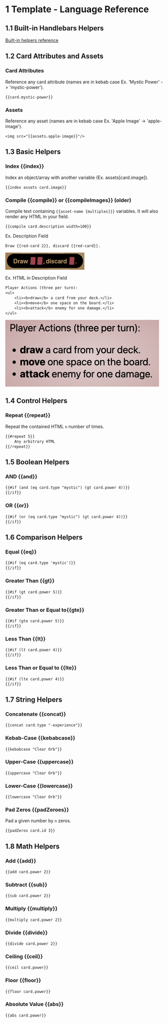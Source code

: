 # 1 Template - Language Reference

## 1.1 Built-in Handlebars Helpers
[Built-in helpers reference](https://handlebarsjs.com/guide/builtin-helpers.html)

## 1.2 Card Attributes and Assets

### Card Attributes
Reference any card attribute (names are in kebab case 
Ex. 'Mystic Power' -> 'mystic-power').

    {{card.mystic-power}}

### Assets
Reference any asset (names are in kebab case 
Ex. 'Apple Image' -> 'apple-image').

    <img src="{{assets.apple-image}}"/>

## 1.3 Basic Helpers

### Index {{index}}
Index an object/array with another variable (Ex. assets[card.image]).

    {{index assets card.image}}

### Compile {{compile}} or {{compileImages}} (older)
Compile text containing `{{asset-name [multiples]}}` variables. It will also render any HTML in your field.

    {{compile card.description width=100}}

Ex. Description Field

    Draw {{red-card 2}}, discard {{red-card}}.

![helper-compile-1]

Ex. HTML in Description Field

    Player Actions (three per turn):
    <ul>
        <li><b>draw</b> a card from your deck.</li>
        <li><b>move</b> one space on the board.</li>
        <li><b>attack</b> enemy for one damage.</li>
    </ul>

![helper-compile-2]

## 1.4 Control Helpers

### Repeat {{repeat}}
Repeat the contained HTML `n` number of times.

    {{#repeat 5}}
        Any arbitrary HTML
    {{/repeat}}

## 1.5 Boolean Helpers

### AND {{and}}

    {{#if (and (eq card.type "mystic") (gt card.power 4))}}
    {{/if}}

### OR {{or}}

    {{#if (or (eq card.type "mystic") (gt card.power 4))}}
    {{/if}}

## 1.6 Comparison Helpers

### Equal {{eq}}

    {{#if (eq card.type 'mystic')}}
    {{/if}}

### Greater Than {{gt}}

    {{#if (gt card.power 5)}}
    {{/if}}
    
### Greater Than or Equal to{{gte}}

    {{#if (gte card.power 5)}}
    {{/if}}

### Less Than {{lt}}

    {{#if (lt card.power 4)}}
    {{/if}}
    
### Less Than or Equal to {{lte}}

    {{#if (lte card.power 4)}}
    {{/if}}

## 1.7 String Helpers

### Concatenate {{concat}}

    {{concat card.type "-experience"}}

### Kebab-Case {{kebabcase}}

    {{kebabcase "Clear Orb"}}

### Upper-Case {{uppercase}}

    {{uppercase "Clear Orb"}}
    
### Lower-Case {{lowercase}}

    {{lowercase "Clear Orb"}}

### Pad Zeros {{padZeroes}}
Pad a given number by `n` zeros.

    {{padZeros card.id 3}}

## 1.8 Math Helpers

### Add {{add}}

    {{add card.power 2}}

### Subtract {{sub}}

    {{sub card.power 2}}

### Multiply {{multiply}}

    {{multiply card.power 2}}

### Divide {{divide}}

    {{divide card.power 2}}

### Ceiling {{ceil}}

    {{ceil card.power}}

### Floor {{floor}}

    {{floor card.power}}

### Absolute Value {{abs}}

    {{abs card.power}}


[helper-compile-1]: cider-app/src/assets/helper-compile-1.png
[helper-compile-2]: cider-app/src/assets/helper-compile-2.png